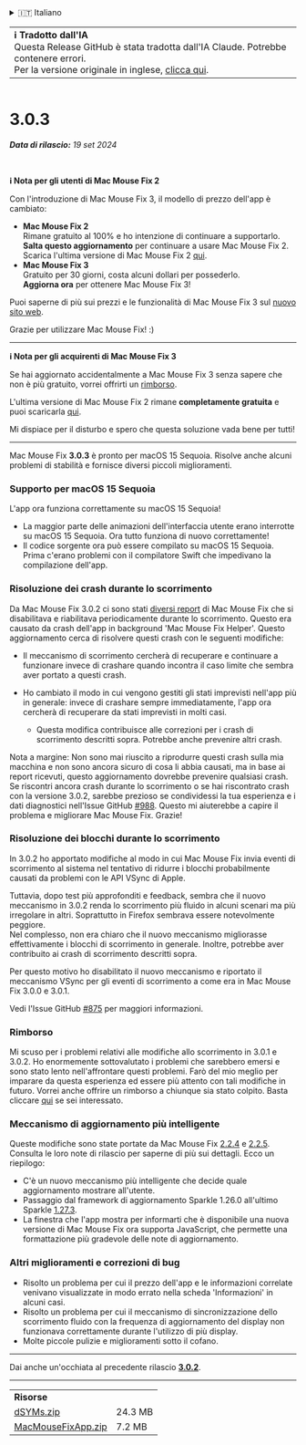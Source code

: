 <details>
<summary>🇮🇹 Italiano</summary>

[🇬🇧 English (GitHub)](https://github.com/noah-nuebling/mac-mouse-fix/releases/tag/3.0.3)\
[🇦🇩 Català](https://redirect.macmousefix.com/?target=mmf-release&tag=3.0.3&locale=ca)\
[🇩🇪 Deutsch](https://redirect.macmousefix.com/?target=mmf-release&tag=3.0.3&locale=de)\
[🇪🇸 Español](https://redirect.macmousefix.com/?target=mmf-release&tag=3.0.3&locale=es)\
[🇫🇷 Français](https://redirect.macmousefix.com/?target=mmf-release&tag=3.0.3&locale=fr)\
[🇮🇩 Indonesia](https://redirect.macmousefix.com/?target=mmf-release&tag=3.0.3&locale=id)\
**🇮🇹 Italiano**\
[🇭🇺 Magyar](https://redirect.macmousefix.com/?target=mmf-release&tag=3.0.3&locale=hu)\
[🇳🇱 Nederlands](https://redirect.macmousefix.com/?target=mmf-release&tag=3.0.3&locale=nl)\
[🇵🇱 Polski](https://redirect.macmousefix.com/?target=mmf-release&tag=3.0.3&locale=pl)\
[🇧🇷 Português (Brasil)](https://redirect.macmousefix.com/?target=mmf-release&tag=3.0.3&locale=pt-BR)\
[🇵🇹 Português (Portugal)](https://redirect.macmousefix.com/?target=mmf-release&tag=3.0.3&locale=pt-PT)\
[🇷🇴 Română](https://redirect.macmousefix.com/?target=mmf-release&tag=3.0.3&locale=ro)\
[🇸🇪 Svenska](https://redirect.macmousefix.com/?target=mmf-release&tag=3.0.3&locale=sv)\
[🇻🇳 Tiếng Việt](https://redirect.macmousefix.com/?target=mmf-release&tag=3.0.3&locale=vi)\
[🇹🇷 Türkçe](https://redirect.macmousefix.com/?target=mmf-release&tag=3.0.3&locale=tr)\
[🇨🇿 Čeština](https://redirect.macmousefix.com/?target=mmf-release&tag=3.0.3&locale=cs)\
[🇬🇷 Ελληνικά](https://redirect.macmousefix.com/?target=mmf-release&tag=3.0.3&locale=el)\
[🇷🇺 Русский](https://redirect.macmousefix.com/?target=mmf-release&tag=3.0.3&locale=ru)\
[🇺🇦 Українська](https://redirect.macmousefix.com/?target=mmf-release&tag=3.0.3&locale=uk)\
[🇮🇱 עברית](https://redirect.macmousefix.com/?target=mmf-release&tag=3.0.3&locale=he)\
[🇸🇦 العربية](https://redirect.macmousefix.com/?target=mmf-release&tag=3.0.3&locale=ar)\
[🇮🇳 हिन्दी](https://redirect.macmousefix.com/?target=mmf-release&tag=3.0.3&locale=hi)\
[🇹🇭 ไทย](https://redirect.macmousefix.com/?target=mmf-release&tag=3.0.3&locale=th)\
[🇨🇳 中文 (简体)](https://redirect.macmousefix.com/?target=mmf-release&tag=3.0.3&locale=zh-Hans)\
[🇨🇳 中文 (繁體)](https://redirect.macmousefix.com/?target=mmf-release&tag=3.0.3&locale=zh-Hant)\
[🇭🇰 中文（香港)](https://redirect.macmousefix.com/?target=mmf-release&tag=3.0.3&locale=zh-HK)\
[🇯🇵 日本語](https://redirect.macmousefix.com/?target=mmf-release&tag=3.0.3&locale=ja)\
[🇰🇷 한국어](https://redirect.macmousefix.com/?target=mmf-release&tag=3.0.3&locale=ko)\
[Help translate Mac Mouse Fix to different languages!](https://github.com/noah-nuebling/mac-mouse-fix/discussions/731)
</details>
<table align=><td>
<b>ℹ️ Tradotto dall'IA</b><br>
Questa Release GitHub è stata tradotta dall'IA Claude. Potrebbe contenere errori.<br>
Per la versione originale in inglese, <a href="https://github.com/noah-nuebling/mac-mouse-fix/releases/tag/3.0.3">clicca qui</a>.
</td></table>

<table></table>

# 3.0.3
***Data di rilascio:** 19 set 2024*

<br>

**ℹ️ Nota per gli utenti di Mac Mouse Fix 2**

Con l'introduzione di Mac Mouse Fix 3, il modello di prezzo dell'app è cambiato:

- **Mac Mouse Fix 2**\
Rimane gratuito al 100% e ho intenzione di continuare a supportarlo.\
**Salta questo aggiornamento** per continuare a usare Mac Mouse Fix 2. Scarica l'ultima versione di Mac Mouse Fix 2 [qui](https://redirect.macmousefix.com/?target=mmf2-latest&locale=it).
- **Mac Mouse Fix 3**\
Gratuito per 30 giorni, costa alcuni dollari per possederlo.\
**Aggiorna ora** per ottenere Mac Mouse Fix 3!

Puoi saperne di più sui prezzi e le funzionalità di Mac Mouse Fix 3 sul [nuovo sito web](https://macmousefix.com/).

Grazie per utilizzare Mac Mouse Fix! :)

---

**ℹ️ Nota per gli acquirenti di Mac Mouse Fix 3**

Se hai aggiornato accidentalmente a Mac Mouse Fix 3 senza sapere che non è più gratuito, vorrei offrirti un [rimborso](https://redirect.macmousefix.com/?target=mmf-apply-for-refund&locale=it).

L'ultima versione di Mac Mouse Fix 2 rimane **completamente gratuita** e puoi scaricarla [qui](https://redirect.macmousefix.com/?target=mmf2-latest&locale=it).

Mi dispiace per il disturbo e spero che questa soluzione vada bene per tutti!

---

Mac Mouse Fix **3.0.3** è pronto per macOS 15 Sequoia. Risolve anche alcuni problemi di stabilità e fornisce diversi piccoli miglioramenti.

### Supporto per macOS 15 Sequoia

L'app ora funziona correttamente su macOS 15 Sequoia!

- La maggior parte delle animazioni dell'interfaccia utente erano interrotte su macOS 15 Sequoia. Ora tutto funziona di nuovo correttamente!
- Il codice sorgente ora può essere compilato su macOS 15 Sequoia. Prima c'erano problemi con il compilatore Swift che impedivano la compilazione dell'app.

### Risoluzione dei crash durante lo scorrimento

Da Mac Mouse Fix 3.0.2 ci sono stati [diversi report](https://github.com/noah-nuebling/mac-mouse-fix/issues/988) di Mac Mouse Fix che si disabilitava e riabilitava periodicamente durante lo scorrimento. Questo era causato da crash dell'app in background 'Mac Mouse Fix Helper'. Questo aggiornamento cerca di risolvere questi crash con le seguenti modifiche:

- Il meccanismo di scorrimento cercherà di recuperare e continuare a funzionare invece di crashare quando incontra il caso limite che sembra aver portato a questi crash.
- Ho cambiato il modo in cui vengono gestiti gli stati imprevisti nell'app più in generale: invece di crashare sempre immediatamente, l'app ora cercherà di recuperare da stati imprevisti in molti casi.

    - Questa modifica contribuisce alle correzioni per i crash di scorrimento descritti sopra. Potrebbe anche prevenire altri crash.

Nota a margine: Non sono mai riuscito a riprodurre questi crash sulla mia macchina e non sono ancora sicuro di cosa li abbia causati, ma in base ai report ricevuti, questo aggiornamento dovrebbe prevenire qualsiasi crash. Se riscontri ancora crash durante lo scorrimento o se hai riscontrato crash con la versione 3.0.2, sarebbe prezioso se condividessi la tua esperienza e i dati diagnostici nell'Issue GitHub [#988](https://github.com/noah-nuebling/mac-mouse-fix/issues/988). Questo mi aiuterebbe a capire il problema e migliorare Mac Mouse Fix. Grazie!

### Risoluzione dei blocchi durante lo scorrimento

In 3.0.2 ho apportato modifiche al modo in cui Mac Mouse Fix invia eventi di scorrimento al sistema nel tentativo di ridurre i blocchi probabilmente causati da problemi con le API VSync di Apple.

Tuttavia, dopo test più approfonditi e feedback, sembra che il nuovo meccanismo in 3.0.2 renda lo scorrimento più fluido in alcuni scenari ma più irregolare in altri. Soprattutto in Firefox sembrava essere notevolmente peggiore.\
Nel complesso, non era chiaro che il nuovo meccanismo migliorasse effettivamente i blocchi di scorrimento in generale. Inoltre, potrebbe aver contribuito ai crash di scorrimento descritti sopra.

Per questo motivo ho disabilitato il nuovo meccanismo e riportato il meccanismo VSync per gli eventi di scorrimento a come era in Mac Mouse Fix 3.0.0 e 3.0.1.

Vedi l'Issue GitHub [#875](https://github.com/noah-nuebling/mac-mouse-fix/issues/875) per maggiori informazioni.

### Rimborso

Mi scuso per i problemi relativi alle modifiche allo scorrimento in 3.0.1 e 3.0.2. Ho enormemente sottovalutato i problemi che sarebbero emersi e sono stato lento nell'affrontare questi problemi. Farò del mio meglio per imparare da questa esperienza ed essere più attento con tali modifiche in futuro. Vorrei anche offrire un rimborso a chiunque sia stato colpito. Basta cliccare [qui](https://redirect.macmousefix.com/?target=mmf-apply-for-refund&locale=it) se sei interessato.

### Meccanismo di aggiornamento più intelligente

Queste modifiche sono state portate da Mac Mouse Fix [2.2.4](https://redirect.macmousefix.com/?target=mmf-release&tag=2.2.4&locale=it) e [2.2.5](https://redirect.macmousefix.com/?target=mmf-release&tag=2.2.5&locale=it). Consulta le loro note di rilascio per saperne di più sui dettagli. Ecco un riepilogo:

- C'è un nuovo meccanismo più intelligente che decide quale aggiornamento mostrare all'utente.
- Passaggio dal framework di aggiornamento Sparkle 1.26.0 all'ultimo Sparkle [1.27.3](https://github.com/sparkle-project/Sparkle/releases/tag/1.27.3).
- La finestra che l'app mostra per informarti che è disponibile una nuova versione di Mac Mouse Fix ora supporta JavaScript, che permette una formattazione più gradevole delle note di aggiornamento.

### Altri miglioramenti e correzioni di bug

- Risolto un problema per cui il prezzo dell'app e le informazioni correlate venivano visualizzate in modo errato nella scheda 'Informazioni' in alcuni casi.
- Risolto un problema per cui il meccanismo di sincronizzazione dello scorrimento fluido con la frequenza di aggiornamento del display non funzionava correttamente durante l'utilizzo di più display.
- Molte piccole pulizie e miglioramenti sotto il cofano.

---

Dai anche un'occhiata al precedente rilascio [**3.0.2**](https://redirect.macmousefix.com/?target=mmf-release&tag=3.0.2&locale=it).

---

<table align="start">
<tr>
    <td colspan=2>
        <b>Risorse</b>
    </td>
</tr>
<tr>
    <td><a href="https://github.com/noah-nuebling/mac-mouse-fix/releases/download/3.0.3/dSYMs.zip">dSYMs.zip</a></td>
    <td>24.3 MB</td>
</tr>
<tr>
    <td><a href="https://github.com/noah-nuebling/mac-mouse-fix/releases/download/3.0.3/MacMouseFixApp.zip">MacMouseFixApp.zip</a></td>
    <td>7.2 MB</td>
</tr>
</table>